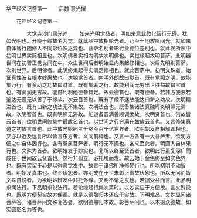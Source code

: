   华严经义记卷第一
　　后魏 慧光撰




　　花严经义记卷第一

　　　　大觉寺沙门惠光述
　　如来光明觉品者。明如来意业教化智行无碍。犹如光明也。开晓于缘故名为觉。就此品中放相轮光者。乃至十地放眉间光。就如来自体智行随修人不同彰位殊之异也。菩萨名别者彰行业德位差别也。就此光所照中初明世界实际相显也。次明佛者实相内明故次明佛也。实觉缘起故明菩萨。此明器世间在初智正觉世间在中。众生世间后者明始显内集起修相也。次后先明别菩萨。次别世界。后明佛者。此明终集起得实满足修相也。就此菩萨中。初明文殊者。始证真性波若根本妙惠故也。次明觉首者。内明外朗故曰觉首。既有觉照之明。故能集万行。有资助之功故曰财首。既有集助之行。故能利润无穷出世胜益故曰宝首也。有资润无穷故。能自利利他德备具足。故云德首也。既有德备。若非方便波若鉴达无遗无以善了于缘故。次云目首也。既有了缘不迷故能达曰新之功故。次明精进首也。既有曰新之功法无不集故。次明法首也。既备集诸法真融晖炎明照无滞故。次明智首也。既有明照无滞故。能道备圆满善顺调柔故。次明贤首也。何故皆云首者。欲明世间修集中最故名首也。以世间之行穷满在兹故云首也。又言修集真道之初故言首也。此中放光始照三千终至百千亿世界者。欲明始发自相解即相也。又亦以近及远复所以皆言东方者。义同前释也。又言一方各有一大菩萨者。欲明方便之中自体因行也。各有眷属菩萨者。明行无不摄也。各来至此者。明圆入自体果行也。文殊为首者。欲明始发于妙实也。复所以终至贤首者。欲明此行虽复深广而成在于世间故云贤首也。然行非孤立。必托境而发。故云始于金色终至如实色界也。既有实契于心是以得真觉发中。故言于诸佛所净修梵行也。所以初明不动智者。明始发真本也。终至伏怨者。亦明成在于世未彰正离故伏怨也。所以无问而皆文殊自说者。为欲明妙辩发中非托外缘。又明不请之友也。若据受益而言。此品明求闻法行。下品明求说法行。若论缘起行集次第时。以妙实应于方便故。言文殊说也。既明方便契实故方便德。就是以德熟归本还应于实故。下明难品。文殊显问诸菩萨答。诸菩萨问文殊复答者。欲明德熟归本故。彰菩萨问也。以本摄众德故。如实圆彰名为答也。

